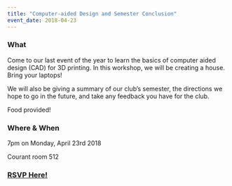 ```yaml
---
title: "Computer-aided Design and Semester Conclusion"
event_date: 2018-04-23
---
```


### What

Come to our last event of the year to learn the basics of computer aided design (CAD) for 3D printing. In this workshop, we will be creating a house. Bring your laptops!

We will also be giving a summary of our club’s semester, the directions we hope to go in the future, and take any feedback you have for the club.

Food provided!

### Where & When

7pm on Monday, April 23rd 2018

Courant room 512

### [RSVP Here!](https://orgsync.com/170073/events/2377007/occurrences/5666301)
